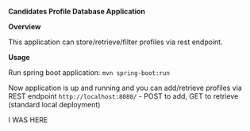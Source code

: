 **Candidates Profile Database Application**

**Overview**

This application can store/retrieve/filter profiles via rest endpoint.

**Usage**

Run spring boot application: `mvn spring-boot:run`

Now application is up and running and you can add/retrieve profiles via REST endpoint `http://localhost:8080/` - POST to add, GET to retrieve
(standard local deployment)


 I WAS HERE